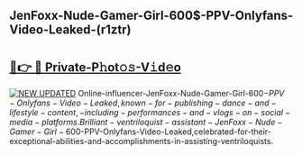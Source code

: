 ## JenFoxx-Nude-Gamer-Girl-600$-PPV-Onlyfans-Video-Leaked-(r1ztr)


# <h2><a href="https://mediaupload.pro?-19M">🔗👉 🔴 Private-P𝚑ot𝚘𝚜-V𝚒d𝚎o</a></h2>

[![NEW UPDATED](https://i.imgur.com/0qMVB7G.gif)](https://mediaupload.pro?-19M)
Online-influencer-JenFoxx-Nude-Gamer-Girl-600$-PPV-Onlyfans-Video-Leaked,known-for-publishing-dance-and-lifestyle-content,-including-performances-and-vlogs-on-social-media-platforms.Brilliant-ventriloquist-assistant-JenFoxx-Nude-Gamer-Girl-600$-PPV-Onlyfans-Video-Leaked,celebrated-for-their-exceptional-abilities-and-accomplishments-in-assisting-ventriloquists.  